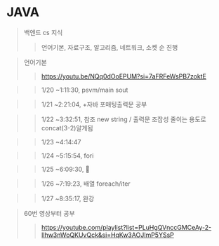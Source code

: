 # JAVA

> 백엔드 cs 지식
> > 언어기본, 자료구조, 알고리즘, 네트워크, 소켓 순 진행


> 언어기본
> > https://youtu.be/NQq0dOoEPUM?si=7aFRFeWsPB7zoktE

> > 1/20 ~1:11:30, psvm/main sout

>> 1/21 ~2:21:04, +자바 포매팅출력문 공부

>> 1/22 ~3:32:51, 참조 new string / 출력문 조잡성 줄이는 용도로 concat(3-2)알게됨

>> 1/23 ~4:14:47

>> 1/24 ~5:15:54, fori

>> 1/25 ~6:09:30, 💯

>> 1/26 ~7:19:23, 배열 foreach/iter

>> 1/27 ~8:35:17, 완강


> 60번 영상부터 공부
>>https://youtube.com/playlist?list=PLuHgQVnccGMCeAy-2-llhw3nWoQKUvQck&si=HqKw3AOJImP5YSsP

